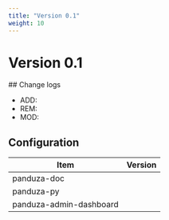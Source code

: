 ```yaml
---
title: "Version 0.1"
weight: 10
---
```


# Version 0.1

## Change logs

- ADD: 
- REM: 
- MOD: 

## Configuration

| Item                       | Version  |
|----------------------------|----------|
| panduza-doc                |          |
| panduza-py                 |          |
| panduza-admin-dashboard    |          |


